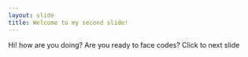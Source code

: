 ```yaml
---
layout: slide
title: Welcome to my second slide!
---
```

Hi! how are you doing?
Are you ready to face codes?
Click to next slide
